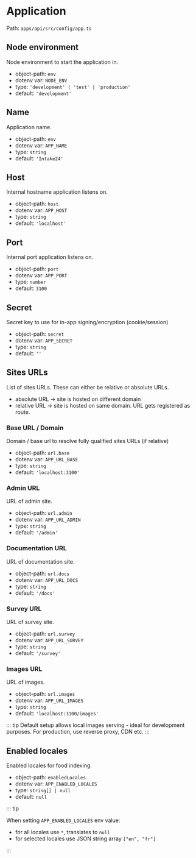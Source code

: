 # Application

Path: `apps/api/src/config/app.ts`

## Node environment

Node environment to start the application in.

- object-path: `env`
- dotenv var: `NODE_ENV`
- type: `'development' | 'test' | 'production'`
- default: `'development'`

## Name

Application name.

- object-path: `env`
- dotenv var: `APP_NAME`
- type: `string`
- default: `'Intake24'`

## Host

Internal hostname application listens on.

- object-path: `host`
- dotenv var: `APP_HOST`
- type: `string`
- default: `'localhost'`

## Port

Internal port application listens on.

- object-path: `port`
- dotenv var: `APP_PORT`
- type: `number`
- default: `3100`

## Secret

Secret key to use for in-app signing/encryption (cookie/session)

- object-path: `secret`
- dotenv var: `APP_SECRET`
- type: `string`
- default: `''`

## Sites URLs

List of sites URLs. These can either be relative or absolute URLs.

- absolute URL -> site is hosted on different domain
- relative URL -> site is hosted on same domain. URL gets registered as route.

### Base URL / Domain

Domain / base url to resolve fully qualified sites URLs (if relative)

- object-path: `url.base`
- dotenv var: `APP_URL_BASE`
- type: `string`
- default: `'localhost:3100'`

### Admin URL

URL of admin site.

- object-path: `url.admin`
- dotenv var: `APP_URL_ADMIN`
- type: `string`
- default: `'/admin'`

### Documentation URL

URL of documentation site.

- object-path: `url.docs`
- dotenv var: `APP_URL_DOCS`
- type: `string`
- default: `'/docs'`

### Survey URL

URL of survey site.

- object-path: `url.survey`
- dotenv var: `APP_URL_SURVEY`
- type: `string`
- default: `'/survey'`

### Images URL

URL of images.

- object-path: `url.images`
- dotenv var: `APP_URL_IMAGES`
- type: `string`
- default: `'localhost:3100/images'`

::: tip
Default setup allows local images serving - ideal for development purposes. For production, use reverse proxy, CDN etc.
:::

## Enabled locales

Enabled locales for food indexing.

- object-path: `enabledLocales`
- dotenv var: `APP_ENABLED_LOCALES`
- type: `string[] | null`
- default: `null`

::: tip

When setting `APP_ENABLED_LOCALES` env value:

- for all locales use `*`, translates to `null`
- for selected locales use JSON string array `["en", "fr"]`

:::
